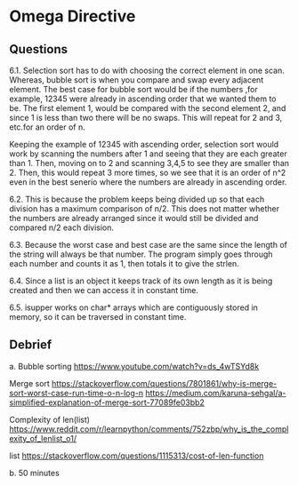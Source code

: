 # Omega Directive

## Questions

6.1. Selection sort has to do with choosing the correct element in one scan. Whereas, bubble sort
is when you compare and swap every adjacent element. The best case for bubble sort would be if the numbers
,for example, 12345 were already in ascending order that we wanted them to be. The first element 1, would be compared
with the second element 2, and since 1 is less than two there will be no swaps. This will repeat for 2 and 3, etc.for an
order of n.

Keeping the example of 12345 with ascending order, selection sort would work by scanning the numbers after 1 and seeing that they
are each greater than 1. Then, moving on to 2 and scanning 3,4,5 to see they are smaller than 2. Then, this would repeat 3 more times, so
we see that it is an order of n^2 even in the best senerio where the numbers are already in ascending order.

6.2. This is because the problem keeps being divided up so that each division has a
maximum comparison of n/2. This does not matter whether the numbers are already arranged since
it would still be divided and compared n/2 each division.


6.3. Because the worst case and best case are the same since the length of
the string will always be that number. The program simply goes through each number
and counts it as 1, then totals it to give the strlen.

6.4. Since a list is an object it keeps track of its own length as it is being created and then we can
access it in constant time.

6.5. isupper works on char* arrays which are contiguously stored in memory, so it can be traversed in constant time.

## Debrief

a. Bubble sorting
https://www.youtube.com/watch?v=ds_4wTSYd8k

Merge sort
https://stackoverflow.com/questions/7801861/why-is-merge-sort-worst-case-run-time-o-n-log-n
https://medium.com/karuna-sehgal/a-simplified-explanation-of-merge-sort-77089fe03bb2

Complexity of len(list)
https://www.reddit.com/r/learnpython/comments/752zbp/why_is_the_complexity_of_lenlist_o1/

list
https://stackoverflow.com/questions/1115313/cost-of-len-function


b. 50 minutes
